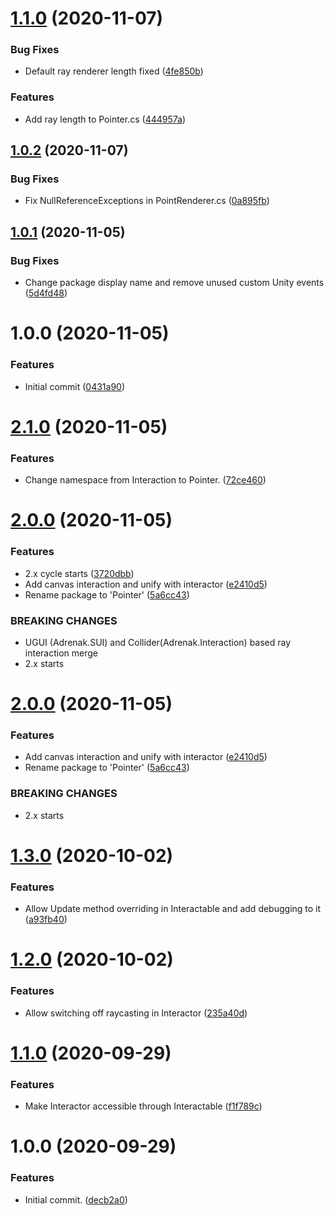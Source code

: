 # [1.1.0](https://github.com/adrenak/spatial/compare/v1.0.2...v1.1.0) (2020-11-07)


### Bug Fixes

* Default ray renderer length fixed ([4fe850b](https://github.com/adrenak/spatial/commit/4fe850b6ec669d1353d768c59817b97e2b82b5bf))


### Features

* Add ray length to Pointer.cs ([444957a](https://github.com/adrenak/spatial/commit/444957ac04e007716b5eaf5eacf684f4e64ee2f1))

## [1.0.2](https://github.com/adrenak/spatial/compare/v1.0.1...v1.0.2) (2020-11-07)


### Bug Fixes

* Fix NullReferenceExceptions in PointRenderer.cs ([0a895fb](https://github.com/adrenak/spatial/commit/0a895fb9124f41f72de78282869b3ce14157acde))

## [1.0.1](https://github.com/adrenak/spatial/compare/v1.0.0...v1.0.1) (2020-11-05)


### Bug Fixes

* Change package display name and remove unused custom Unity events ([5d4fd48](https://github.com/adrenak/spatial/commit/5d4fd48f86a076a460e9292726f16019bae09779))

# 1.0.0 (2020-11-05)


### Features

* Initial commit ([0431a90](https://github.com/adrenak/spatial/commit/0431a90ee9a9435d7fd036feb81b683c93d37729))

# [2.1.0](https://github.com/adrenak/pointer/compare/v2.0.0...v2.1.0) (2020-11-05)


### Features

* Change namespace from Interaction to Pointer. ([72ce460](https://github.com/adrenak/pointer/commit/72ce460685e6bde6ec6b8d79f962e9e9e25a8a7f))

# [2.0.0](https://github.com/adrenak/pointer/compare/v1.3.0...v2.0.0) (2020-11-05)


### Features

* 2.x cycle starts ([3720dbb](https://github.com/adrenak/pointer/commit/3720dbbff2b528dfa0591f7e326475fd2c512c2d))
* Add canvas interaction and unify with interactor ([e2410d5](https://github.com/adrenak/pointer/commit/e2410d569b4f2e344effab5a65b84a63c12ed266))
* Rename package to 'Pointer' ([5a6cc43](https://github.com/adrenak/pointer/commit/5a6cc4349d4d1d42debe8531bd31069f432c0b01))


### BREAKING CHANGES

* UGUI (Adrenak.SUI) and Collider(Adrenak.Interaction) based ray interaction merge
* 2.x starts

# [2.0.0](https://github.com/adrenak/interaction/compare/v1.3.0...v2.0.0) (2020-11-05)


### Features

* Add canvas interaction and unify with interactor ([e2410d5](https://github.com/adrenak/interaction/commit/e2410d569b4f2e344effab5a65b84a63c12ed266))
* Rename package to 'Pointer' ([5a6cc43](https://github.com/adrenak/interaction/commit/5a6cc4349d4d1d42debe8531bd31069f432c0b01))


### BREAKING CHANGES

* 2.x starts

# [1.3.0](https://github.com/adrenak/interaction/compare/v1.2.0...v1.3.0) (2020-10-02)


### Features

* Allow Update method overriding in Interactable and add debugging to it ([a93fb40](https://github.com/adrenak/interaction/commit/a93fb4089a92dde2b3a0d438677c75d192e5ec62))

# [1.2.0](https://github.com/adrenak/interaction/compare/v1.1.0...v1.2.0) (2020-10-02)


### Features

* Allow switching off raycasting in Interactor ([235a40d](https://github.com/adrenak/interaction/commit/235a40d32c7cc5f5f1156f86e37fb730edf92eb7))

# [1.1.0](https://github.com/adrenak/interaction/compare/v1.0.0...v1.1.0) (2020-09-29)


### Features

* Make Interactor accessible through Interactable ([f1f789c](https://github.com/adrenak/interaction/commit/f1f789c46f4b9716310095d1adeaa4fe9fb679c5))

# 1.0.0 (2020-09-29)


### Features

* Initial commit. ([decb2a0](https://github.com/adrenak/interaction/commit/decb2a0fdf94b9e20786520cbec8df1f59fd5274))
